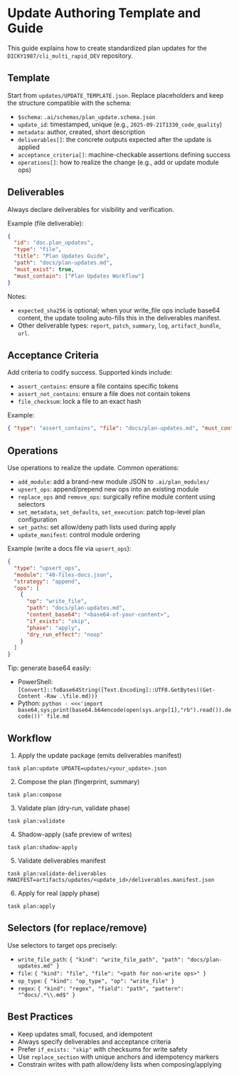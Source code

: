 # Update Authoring Template and Guide

This guide explains how to create standardized plan updates for the `DICKY1987/cli_multi_rapid_DEV` repository.

## Template

Start from `updates/UPDATE_TEMPLATE.json`. Replace placeholders and keep the structure compatible with the schema:

- `$schema`: `.ai/schemas/plan_update.schema.json`
- `update_id`: timestamped, unique (e.g., `2025-09-21T1330_code_quality`)
- `metadata`: author, created, short description
- `deliverables[]`: the concrete outputs expected after the update is applied
- `acceptance_criteria[]`: machine-checkable assertions defining success
- `operations[]`: how to realize the change (e.g., add or update module ops)

## Deliverables

Always declare deliverables for visibility and verification.

Example (file deliverable):

```json
{
  "id": "doc.plan_updates",
  "type": "file",
  "title": "Plan Updates Guide",
  "path": "docs/plan-updates.md",
  "must_exist": true,
  "must_contain": ["Plan Updates Workflow"]
}
```

Notes:
- `expected_sha256` is optional; when your write_file ops include base64 content, the update tooling auto-fills this in the deliverables manifest.
- Other deliverable types: `report`, `patch`, `summary`, `log`, `artifact_bundle`, `url`.

## Acceptance Criteria

Add criteria to codify success. Supported kinds include:

- `assert_contains`: ensure a file contains specific tokens
- `assert_not_contains`: ensure a file does not contain tokens
- `file_checksum`: lock a file to an exact hash

Example:

```json
{ "type": "assert_contains", "file": "docs/plan-updates.md", "must_contain": ["module-based updates"] }
```

## Operations

Use operations to realize the update. Common operations:

- `add_module`: add a brand-new module JSON to `.ai/plan_modules/`
- `upsert_ops`: append/prepend new ops into an existing module
- `replace_ops` and `remove_ops`: surgically refine module content using selectors
- `set_metadata`, `set_defaults`, `set_execution`: patch top-level plan configuration
- `set_paths`: set allow/deny path lists used during apply
- `update_manifest`: control module ordering

Example (write a docs file via `upsert_ops`):

```json
{
  "type": "upsert_ops",
  "module": "40-files-docs.json",
  "strategy": "append",
  "ops": [
    {
      "op": "write_file",
      "path": "docs/plan-updates.md",
      "content_base64": "<base64-of-your-content>",
      "if_exists": "skip",
      "phase": "apply",
      "dry_run_effect": "noop"
    }
  ]
}
```

Tip: generate base64 easily:

- PowerShell: `[Convert]::ToBase64String([Text.Encoding]::UTF8.GetBytes((Get-Content -Raw .\file.md)))`
- Python: `python - <<<'import base64,sys;print(base64.b64encode(open(sys.argv[1],"rb").read()).decode())' file.md`

## Workflow

1) Apply the update package (emits deliverables manifest)

```
task plan:update UPDATE=updates/<your_update>.json
```

2) Compose the plan (fingerprint, summary)

```
task plan:compose
```

3) Validate plan (dry-run, validate phase)

```
task plan:validate
```

4) Shadow-apply (safe preview of writes)

```
task plan:shadow-apply
```

5) Validate deliverables manifest

```
task plan:validate-deliverables MANIFEST=artifacts/updates/<update_id>/deliverables.manifest.json
```

6) Apply for real (apply phase)

```
task plan:apply
```

## Selectors (for replace/remove)

Use selectors to target ops precisely:

- `write_file_path`: `{ "kind": "write_file_path", "path": "docs/plan-updates.md" }`
- `file`: `{ "kind": "file", "file": "<path for non-write ops>" }`
- `op_type`: `{ "kind": "op_type", "op": "write_file" }`
- `regex`: `{ "kind": "regex", "field": "path", "pattern": "^docs/.*\\.md$" }`

## Best Practices

- Keep updates small, focused, and idempotent
- Always specify deliverables and acceptance criteria
- Prefer `if_exists: "skip"` with checksums for write safety
- Use `replace_section` with unique anchors and idempotency markers
- Constrain writes with path allow/deny lists when composing/applying
